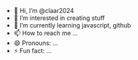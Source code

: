 - 👋 Hi, I’m @claar2024
- 👀 I’m interested in creating stuff
- 🌱 I’m currently learning javascript, github
- 📫 How to reach me ...
- 😄 Pronouns: ...
- ⚡ Fun fact: ...

<!---
claar2024/claar2024 is a ✨ special ✨ repository because its `README.md` (this file) appears on your GitHub profile.
You can click the Preview link to take a look at your changes.
--->
